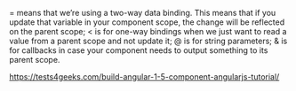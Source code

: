 = means that we’re using a two-way data binding. This means that if you update that variable in your component scope, the change will be reflected on the parent scope;
< is for one-way bindings when we just want to read a value from a parent scope and not update it;
@ is for string parameters;
& is for callbacks in case your component needs to output something to its parent scope.

https://tests4geeks.com/build-angular-1-5-component-angularjs-tutorial/
